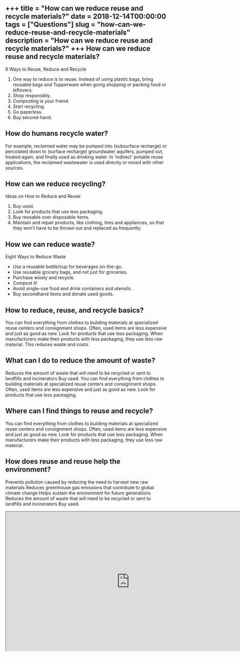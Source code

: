 +++
title = "How can we reduce reuse and recycle materials?"
date = 2018-12-14T00:00:00
tags = ["Questions"]
slug = "how-can-we-reduce-reuse-and-recycle-materials"
description = "How can we reduce reuse and recycle materials?"
+++
How can we reduce reuse and recycle materials?
----------------------------------------------

6 Ways to Reuse, Reduce and Recycle

1. One way to reduce is to reuse. Instead of using plastic bags, bring reusable bags and Tupperware when going shopping or packing food or leftovers.
2. Shop responsibly.
3. Composting is your friend.
4. Start recycling.
5. Go paperless.
6. Buy second-hand.

How do humans recycle water?
----------------------------

For example, reclaimed water may be pumped into (subsurface recharge) or percolated down to (surface recharge) groundwater aquifers, pumped out, treated again, and finally used as drinking water. In ‘indirect’ potable reuse applications, the reclaimed wastewater is used directly or mixed with other sources.

How can we reduce recycling?
----------------------------

Ideas on How to Reduce and Reuse

1. Buy used.
2. Look for products that use less packaging.
3. Buy reusable over disposable items.
4. Maintain and repair products, like clothing, tires and appliances, so that they won’t have to be thrown out and replaced as frequently.

How we can reduce waste?
------------------------

Eight Ways to Reduce Waste

- Use a reusable bottle/cup for beverages on-the-go.
- Use reusable grocery bags, and not just for groceries.
- Purchase wisely and recycle.
- Compost it!
- Avoid single-use food and drink containers and utensils.
- Buy secondhand items and donate used goods.

How to reduce, reuse, and recycle basics?
-----------------------------------------

You can find everything from clothes to building materials at specialized reuse centers and consignment shops. Often, used items are less expensive and just as good as new. Look for products that use less packaging. When manufacturers make their products with less packaging, they use less raw material. This reduces waste and costs.

What can I do to reduce the amount of waste?
--------------------------------------------

Reduces the amount of waste that will need to be recycled or sent to landfills and incinerators Buy used. You can find everything from clothes to building materials at specialized reuse centers and consignment shops. Often, used items are less expensive and just as good as new. Look for products that use less packaging.

Where can I find things to reuse and recycle?
---------------------------------------------

You can find everything from clothes to building materials at specialized reuse centers and consignment shops. Often, used items are less expensive and just as good as new. Look for products that use less packaging. When manufacturers make their products with less packaging, they use less raw material.

How does reuse and reuse help the environment?
----------------------------------------------

Prevents pollution caused by reducing the need to harvest new raw materials Reduces greenhouse gas emissions that contribute to global climate change Helps sustain the environment for future generations Reduces the amount of waste that will need to be recycled or sent to landfills and incinerators Buy used.

<iframe allow="accelerometer; autoplay; clipboard-write; encrypted-media; gyroscope; picture-in-picture" allowfullscreen="" class="__youtube_prefs__  epyt-is-override  no-lazyload" data-no-lazy="1" data-origheight="433" data-origwidth="770" data-skipgform_ajax_framebjll="" height="433" id="_ytid_33948" loading="lazy" src="https://www.youtube.com/embed/Q0Nq4b_07Fc?enablejsapi=1&autoplay=0&cc_load_policy=0&cc_lang_pref=&iv_load_policy=1&loop=0&modestbranding=0&rel=1&fs=1&playsinline=0&autohide=2&theme=dark&color=red&controls=1&" title="YouTube player" width="770"></iframe>